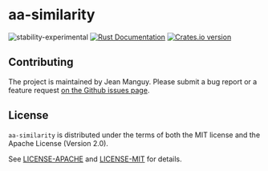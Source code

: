 # aa-similarity

![stability-experimental](https://img.shields.io/badge/stability-experimental-orange.svg)
[![Rust Documentation](https://img.shields.io/badge/api-rustdoc-blue.svg)](https://docs.rs/aa-similarity)
[![Crates.io version](https://img.shields.io/crates/v/aa-similarity)](https://crates.io/crates/aa-similarity/)


## Contributing

The project is maintained by Jean Manguy. Please submit a bug report or a feature request [on the Github issues page](https://github.com/jeanmanguy/amino-acids/issues/new/choose).

## License

`aa-similarity` is distributed under the terms of both the MIT license and the
Apache License (Version 2.0).

See [LICENSE-APACHE](./LICENSE-APACHE) and [LICENSE-MIT](./LICENSE-MIT) for
details.